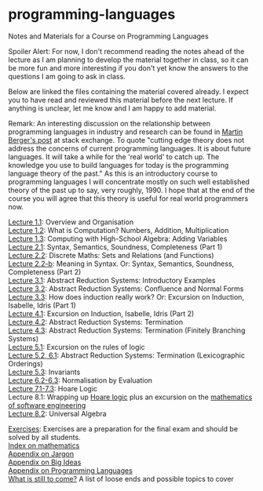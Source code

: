 # programming-languages
Notes and Materials for a Course on Programming Languages

Spoiler Alert: For now, I don't recommend reading the notes ahead of the lecture as I am planning to develop the material together in class, so it can be more fun and more interesting if you don't yet know the answers to the questions I am going to ask in class. 

Below are linked the files containing the material covered already. I expect you to have read and reviewed this material before the next lecture. If anything is unclear, let me know and I am happy to add material.

Remark: An interesting discussion on the relationship between programming languages in industry and research can be found in [Martin Berger's post](https://cstheory.stackexchange.com/questions/24884/use-of-process-calculi-and-pl-theory-for-modern-programming-language-development) at stack exchange. To quote "cutting edge theory does not address the concerns of current programming languages. It is about future languages. It will take a while for the 'real world' to catch up. The knowledge you use to build languages for today is the programming language theory of the past." As this is an introductory course to programming languages I will concentrate mostly on such well established theory of the past up to say, very roughly, 1990. I hope that at the end of the course you will agree that this theory is useful for real world programmers now.

[Lecture 1.1](https://github.com/alexhkurz/programming-languages/blob/master/lecture-1.1.md): Overview and Organisation  
[Lecture 1.2](https://github.com/alexhkurz/programming-languages/blob/master/lecture-1.2.md): What is Computation? Numbers, Addition, Multiplication  
[Lecture 1.3](https://github.com/alexhkurz/programming-languages/blob/master/lecture-1.3.md): Computing with High-School Algebra: Adding Variables  
[Lecture 2.1](https://hackmd.io/hILQksyiTUW4mXxxOSF7eQ): Syntax, Semantics, Soundness, Completeness (Part 1)     
[Lecture 2.2](https://hackmd.io/s/B1gOX4lO7): Discrete Maths: Sets and Relations (and Functions)  
[Lecture 2.2-b](https://hackmd.io/s/SyIA3Lx_Q): Meaning in Syntax. Or: Syntax, Semantics, Soundness, Completeness (Part 2)  
[Lecture 3.1](https://hackmd.io/s/rkk0tgxu7): Abstract Reduction Systems: Introductory Examples  
[Lecture 3.2](https://hackmd.io/s/B1DPNGEdm): Abstract Reduction Systems: Confluence and Normal Forms  
[Lecture 3.3](https://hackmd.io/s/H1panO_um): How does induction really work? Or: Excursion on Induction, Isabelle, Idris (Part 1)  
[Lecture 4.1](https://hackmd.io/s/HyV1IYYd7): Excursion on Induction, Isabelle, Idris (Part 2)  
[Lecture 4.2](https://hackmd.io/s/BkXUkyw_Q): Abstract Reduction Systems: Termination  
[Lecture 4.3](https://hackmd.io/s/S1KcSWeYQ): Abstract Reduction Systems: Termination (Finitely Branching Systems)    
[Lecture 5.1](https://hackmd.io/s/Hyxy7veIKX): Excursion on the rules of logic  
[Lecture 5.2, 6.1](https://hackmd.io/s/HyddlMKtX):  Abstract Reduction Systems: Termination (Lexicographic Orderings)  
[Lecture 5.3](https://hackmd.io/s/rysQwJ2KX):  Invariants    
[Lecture 6.2-6.3](https://hackmd.io/s/rkqjXBW9X): Normalisation by Evaluation   
[Lecture 7.1-7.3](https://hackmd.io/s/H1STFZVq7): Hoare Logic  
Lecture 8.1: Wrapping up [Hoare logic](https://hackmd.io/s/H1STFZVq7) plus an excursion on the [mathematics of software engineering](https://hackmd.io/s/rJNFdNzo7)  
[Lecture 8.2](https://hackmd.io/s/Hk7_Dfyj7): Universal Algebra  

 
[Exercises](https://hackmd.io/s/HJQNfRbtX): Exercises are a preparation for the final exam and should be solved by all students.  
[Index on mathematics](https://github.com/alexhkurz/programming-languages/blob/master/index-of-maths.md)   
[Appendix on Jargon](https://github.com/alexhkurz/programming-languages/blob/master/appendix-jargon.md)   
[Appendix on Big Ideas](https://github.com/alexhkurz/programming-languages/blob/master/big-ideas.md)   
[Appendix on Programming Languages](https://github.com/alexhkurz/programming-languages/blob/master/appendix-programming-languages.md)  
[What is still to come?](https://github.com/alexhkurz/programming-languages/blob/master/mixed-notes.md) A list of loose ends and possible topics to cover
